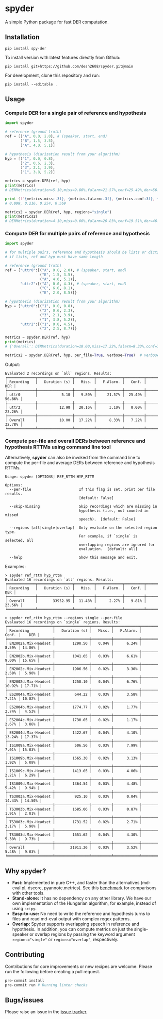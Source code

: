 # spyder

A simple Python package for fast DER computation.

## Installation

```shell
pip install spy-der
```

To install version with latest features directly from Github:

```shell
pip install git+https://github.com/desh2608/spyder.git@main
```

For development, clone this repository and run:

```shell
pip install --editable .
```

## Usage
### Compute DER for a single pair of reference and hypothesis

```python
import spyder

# reference (ground truth)
ref = [("A", 0.0, 2.0), # (speaker, start, end)
       ("B", 1.5, 3.5),
       ("A", 4.0, 5.1)]

# hypothesis (diarization result from your algorithm)
hyp = [("1", 0.0, 0.8),
       ("2", 0.6, 2.3),
       ("3", 2.1, 3.9),
       ("1", 3.8, 5.2)]

metrics = spyder.DER(ref, hyp)
print(metrics)
# DERMetrics(duration=5.10,miss=9.80%,falarm=21.57%,conf=25.49%,der=56.86%)

print (f"{metrics.miss:.3f}, {metrics.falarm:.3f}, {metrics.conf:3f}, {metrics.der:.3f}")
# 0.098, 0.216, 0.254, 0.569

metrics2 = spyder.DER(ref, hyp, regions="single")
print(metrics2)
# DERMetrics(duration=4.10,miss=0.00%,falarm=26.83%,conf=19.51%,der=46.34%)
```

### Compute DER for multiple pairs of reference and hypothesis

```python
import spyder

# for multiple pairs, reference and hypothesis should be lists or dicts
# if lists, ref and hyp must have same length

# reference (ground truth)
ref = {"uttr0":[("A", 0.0, 2.0), # (speaker, start, end)
                ("B", 1.5, 3.5),
                ("A", 4.0, 5.1)],
       "uttr2":[("A", 0.0, 4.3), # (speaker, start, end)
                ("C", 6.0, 8.1),
                ("B", 2.0, 8.5)]}

# hypothesis (diarization result from your algorithm)
hyp = {"uttr0":[("1", 0.0, 0.8),
                ("2", 0.6, 2.3),
                ("3", 2.1, 3.9),
                ("1", 3.8, 5.2)],
       "uttr2":[("1", 0.0, 4.5),
                ("2", 2.5, 8.7)]}

metrics = spyder.DER(ref, hyp)
print(metrics)
# {'Overall': DERMetrics(duration=18.00,miss=17.22%,falarm=8.33%,conf=7.22%,der=32.78%)}

metrics2 = spyder.DER(ref, hyp, per_file=True, verbose=True)  # verbose=True to prints per-file results
```
Output:
```
Evaluated 2 recordings on `all` regions. Results:
╒═════════════╤════════════════╤═════════╤════════════╤═════════╤════════╕
│ Recording   │   Duration (s) │   Miss. │   F.Alarm. │   Conf. │    DER │
╞═════════════╪════════════════╪═════════╪════════════╪═════════╪════════╡
│ uttr0       │           5.10 │   9.80% │     21.57% │  25.49% │ 56.86% │
├─────────────┼────────────────┼─────────┼────────────┼─────────┼────────┤
│ uttr2       │          12.90 │  20.16% │      3.10% │   0.00% │ 23.26% │
├─────────────┼────────────────┼─────────┼────────────┼─────────┼────────┤
│ Overall     │          18.00 │  17.22% │      8.33% │   7.22% │ 32.78% │
╘═════════════╧════════════════╧═════════╧════════════╧═════════╧════════╛
```

### Compute per-file and overall DERs between reference and hypothesis RTTMs using command line tool

Alternatively, __spyder__ can also be invoked from the command line to compute the per-file
and average DERs between reference and hypothesis RTTMs.

```shell
Usage: spyder [OPTIONS] REF_RTTM HYP_RTTM

Options:
  --per-file                      If this flag is set, print per file results.
                                  [default: False]

  --skip-missing                  Skip recordings which are missing in
                                  hypothesis (i.e., not counted in missed
                                  speech).  [default: False]

  --regions [all|single|overlap]  Only evaluate on the selected region type.
                                  For example, if `single` is selected, all
                                  overlapping regions are ignored for
                                  evaluation.  [default: all]

  --help                          Show this message and exit.
```

Examples:

```shell
> spyder ref_rttm hyp_rttm
Evaluated 16 recordings on `all` regions. Results:
╒═════════════╤════════════════╤═════════╤════════════╤═════════╤════════╕
│ Recording   │   Duration (s) │   Miss. │   F.Alarm. │   Conf. │    DER │
╞═════════════╪════════════════╪═════════╪════════════╪═════════╪════════╡
│ Overall     │       33952.95 │  11.48% │      2.27% │   9.81% │ 23.56% │
╘═════════════╧════════════════╧═════════╧════════════╧═════════╧════════╛

> spyder ref_rttm hyp_rttm --regions single --per-file
Evaluated 16 recordings on `single` regions. Results:
╒═════════════════════╤════════════════╤═════════╤════════════╤═════════╤════════╕
│ Recording           │   Duration (s) │   Miss. │   F.Alarm. │   Conf. │    DER │
╞═════════════════════╪════════════════╪═════════╪════════════╪═════════╪════════╡
│ EN2002a.Mix-Headset │        1290.50 │   0.04% │      6.24% │   8.59% │ 14.86% │
├─────────────────────┼────────────────┼─────────┼────────────┼─────────┼────────┤
│ EN2002b.Mix-Headset │        1041.65 │   0.03% │      6.61% │   9.00% │ 15.65% │
├─────────────────────┼────────────────┼─────────┼────────────┼─────────┼────────┤
│ EN2002c.Mix-Headset │        1906.56 │   0.02% │      3.30% │   2.58% │  5.90% │
├─────────────────────┼────────────────┼─────────┼────────────┼─────────┼────────┤
│ EN2002d.Mix-Headset │        1258.10 │   0.04% │      6.76% │  10.92% │ 17.71% │
├─────────────────────┼────────────────┼─────────┼────────────┼─────────┼────────┤
│ ES2004a.Mix-Headset │         644.22 │   0.03% │      3.58% │   7.21% │ 10.82% │
├─────────────────────┼────────────────┼─────────┼────────────┼─────────┼────────┤
│ ES2004b.Mix-Headset │        1774.77 │   0.02% │      1.77% │   2.74% │  4.53% │
├─────────────────────┼────────────────┼─────────┼────────────┼─────────┼────────┤
│ ES2004c.Mix-Headset │        1730.05 │   0.02% │      1.17% │   2.67% │  3.86% │
├─────────────────────┼────────────────┼─────────┼────────────┼─────────┼────────┤
│ ES2004d.Mix-Headset │        1422.67 │   0.04% │      4.10% │  13.24% │ 17.37% │
├─────────────────────┼────────────────┼─────────┼────────────┼─────────┼────────┤
│ IS1009a.Mix-Headset │         506.56 │   0.03% │      7.99% │   7.01% │ 15.03% │
├─────────────────────┼────────────────┼─────────┼────────────┼─────────┼────────┤
│ IS1009b.Mix-Headset │        1565.30 │   0.02% │      3.13% │   1.92% │  5.08% │
├─────────────────────┼────────────────┼─────────┼────────────┼─────────┼────────┤
│ IS1009c.Mix-Headset │        1413.05 │   0.03% │      4.06% │   2.21% │  6.29% │
├─────────────────────┼────────────────┼─────────┼────────────┼─────────┼────────┤
│ IS1009d.Mix-Headset │        1364.54 │   0.03% │      4.48% │   5.42% │  9.94% │
├─────────────────────┼────────────────┼─────────┼────────────┼─────────┼────────┤
│ TS3003a.Mix-Headset │         925.10 │   0.03% │      0.04% │  14.43% │ 14.50% │
├─────────────────────┼────────────────┼─────────┼────────────┼─────────┼────────┤
│ TS3003b.Mix-Headset │        1685.06 │   0.03% │      0.87% │   1.91% │  2.81% │
├─────────────────────┼────────────────┼─────────┼────────────┼─────────┼────────┤
│ TS3003c.Mix-Headset │        1731.52 │   0.02% │      2.71% │   3.17% │  5.90% │
├─────────────────────┼────────────────┼─────────┼────────────┼─────────┼────────┤
│ TS3003d.Mix-Headset │        1651.62 │   0.04% │      4.30% │   5.38% │  9.73% │
├─────────────────────┼────────────────┼─────────┼────────────┼─────────┼────────┤
│ Overall             │       21911.26 │   0.03% │      3.52% │   5.48% │  9.03% │
╘═════════════════════╧════════════════╧═════════╧════════════╧═════════╧════════╛
```

## Why spyder?

* __Fast:__ Implemented in pure C++, and faster than the alternatives (md-eval.pl,
dscore, pyannote.metrics). See this [benchmark](https://desh2608.github.io/2021-03-05-spyder/)
for comparisons with other tools.
* __Stand-alone:__ It has no dependency on any other library. We have our own
implementation of the Hungarian algorithm, for example, instead of using `scipy`.
* __Easy-to-use:__ No need to write the reference and hypothesis turns to files and
read md-eval output with complex regex patterns.
* __Overlap:__ Spyder supports overlapping speech in reference and hypothesis. In addition,
you can compute metrics on just the single-speaker or overlap regions by passing the
keyword argument `regions="single"` or `regions="overlap"`, respectively.


## Contributing

Contributions for core improvements or new recipes are welcome. Please run the following
before creating a pull request.

```bash
pre-commit install
pre-commit run # Running linter checks
```


## Bugs/issues

Please raise an issue in the [issue tracker](https://github.com/desh2608/spyder/issues).
